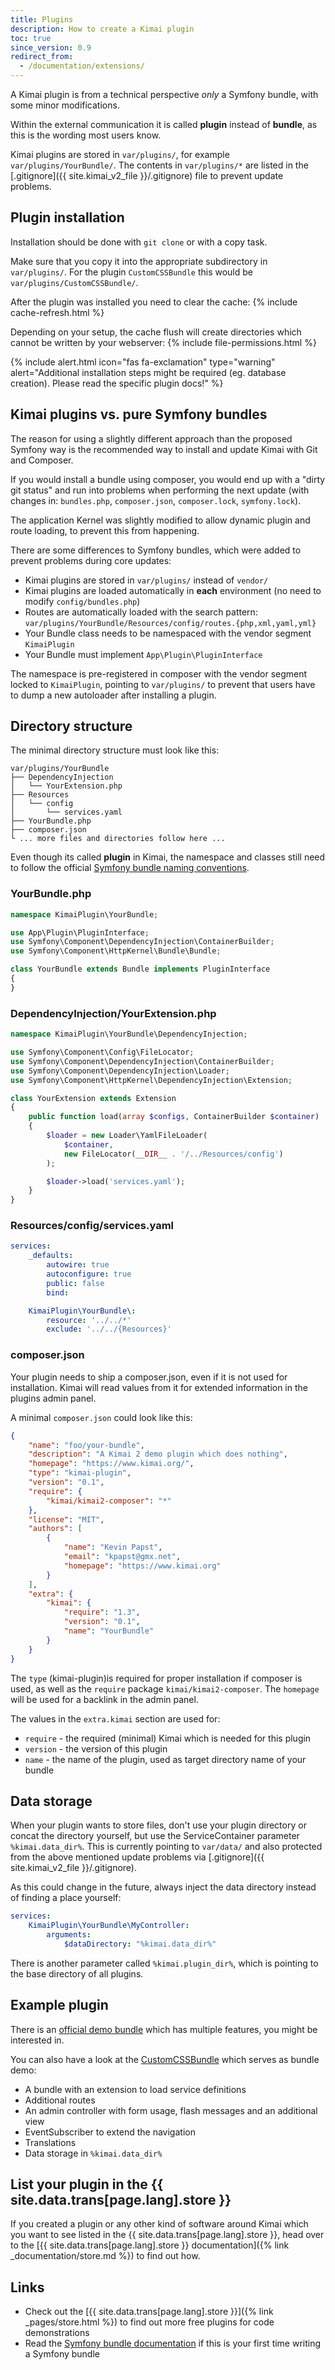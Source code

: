 ```yaml
---
title: Plugins
description: How to create a Kimai plugin 
toc: true
since_version: 0.9
redirect_from: 
  - /documentation/extensions/
---
```


A Kimai plugin is from a technical perspective _only_ a Symfony bundle, with some minor modifications.

Within the external communication it is called **plugin** instead of **bundle**, as this is the wording most users know. 

Kimai plugins are stored in `var/plugins/`, for example `var/plugins/YourBundle/`.
The contents in `var/plugins/*` are listed in the [.gitignore]({{ site.kimai_v2_file }}/.gitignore) file to prevent update problems.

## Plugin installation

Installation should be done with `git clone` or with a copy task.

Make sure that you copy it into the appropriate subdirectory in `var/plugins/`. 
For the plugin `CustomCSSBundle` this would be `var/plugins/CustomCSSBundle/`.

After the plugin was installed you need to clear the cache:
{% include cache-refresh.html %}

Depending on your setup, the cache flush will create directories which cannot be written by your webserver:
{% include file-permissions.html %}

{% include alert.html icon="fas fa-exclamation" type="warning" alert="Additional installation steps might be required (eg. database creation). Please read the specific plugin docs!" %}

## Kimai plugins vs. pure Symfony bundles

The reason for using a slightly different approach than the proposed Symfony way is the recommended way 
to install and update Kimai with Git and Composer.

If you would install a bundle using composer, you would end up with a "dirty git status" and run 
into problems when performing the next update (with changes in: `bundles.php`, `composer.json`, `composer.lock`, `symfony.lock`).

The application Kernel was slightly modified to allow dynamic plugin and route loading, to prevent this from happening.

There are some differences to Symfony bundles, which were added to prevent problems during core updates:

- Kimai plugins are stored in `var/plugins/` instead of `vendor/`
- Kimai plugins are loaded automatically in **each** environment (no need to modify `config/bundles.php`)
- Routes are automatically loaded with the search pattern:  
`var/plugins/YourBundle/Resources/config/routes.{php,xml,yaml,yml}`
- Your Bundle class needs to be namespaced with the vendor segment `KimaiPlugin`
- Your Bundle must implement `App\Plugin\PluginInterface` 

The namespace is pre-registered in composer with the vendor segment locked to `KimaiPlugin`, 
pointing to `var/plugins/` to prevent that users have to dump a new autoloader after installing a plugin. 

## Directory structure

The minimal directory structure must look like this:

```
var/plugins/YourBundle
├── DependencyInjection
│   └── YourExtension.php
├── Resources
│   └── config
│       └── services.yaml
├── YourBundle.php
├── composer.json
└ ... more files and directories follow here ... 
```

Even though its called **plugin** in Kimai, the namespace and classes still need to follow the official 
[Symfony bundle naming conventions](https://symfony.com/doc/current/bundles/best_practices.html#bundles-naming-conventions). 

### YourBundle.php

```php
namespace KimaiPlugin\YourBundle;

use App\Plugin\PluginInterface;
use Symfony\Component\DependencyInjection\ContainerBuilder;
use Symfony\Component\HttpKernel\Bundle\Bundle;

class YourBundle extends Bundle implements PluginInterface
{
}
```

### DependencyInjection/YourExtension.php

```php
namespace KimaiPlugin\YourBundle\DependencyInjection;

use Symfony\Component\Config\FileLocator;
use Symfony\Component\DependencyInjection\ContainerBuilder;
use Symfony\Component\DependencyInjection\Loader;
use Symfony\Component\HttpKernel\DependencyInjection\Extension;

class YourExtension extends Extension
{
    public function load(array $configs, ContainerBuilder $container)
    {
        $loader = new Loader\YamlFileLoader(
            $container, 
            new FileLocator(__DIR__ . '/../Resources/config')
        );

        $loader->load('services.yaml');
    }
}
```

### Resources/config/services.yaml

```yaml
services:
    _defaults:
        autowire: true
        autoconfigure: true
        public: false
        bind:

    KimaiPlugin\YourBundle\:
        resource: '../../*'
        exclude: '../../{Resources}'
```

### composer.json

Your plugin needs to ship a composer.json, even if it is not used for installation.
Kimai will read values from it for extended information in the plugins admin panel.

A minimal `composer.json` could look like this:

```json
{
    "name": "foo/your-bundle",
    "description": "A Kimai 2 demo plugin which does nothing",
    "homepage": "https://www.kimai.org/",
    "type": "kimai-plugin",
    "version": "0.1",
    "require": {
        "kimai/kimai2-composer": "*"
    },
    "license": "MIT",
    "authors": [
        {
            "name": "Kevin Papst",
            "email": "kpapst@gmx.net",
            "homepage": "https://www.kimai.org"
        }
    ],
    "extra": {
        "kimai": {
            "require": "1.3",
            "version": "0.1",
            "name": "YourBundle"
        }
    }
}
```

The `type` (kimai-plugin)is required for proper installation if composer is used, as well as the `require` package `kimai/kimai2-composer`.
The `homepage` will be used for a backlink in the admin panel. 

The values in the `extra.kimai` section are used for:

- `require` - the required (minimal) Kimai which is needed for this plugin  
- `version` - the version of this plugin
- `name` - the name of the plugin, used as target directory name of your bundle

## Data storage

When your plugin wants to store files, don't use your plugin directory or concat the directory yourself, but 
use the ServiceContainer parameter `%kimai.data_dir%`. This is currently pointing to `var/data/` and also protected 
from the above mentioned update problems via [.gitignore]({{ site.kimai_v2_file }}/.gitignore). 

As this could change in the future, always inject the data directory instead of finding a place yourself:   

```yaml
services:
    KimaiPlugin\YourBundle\MyController:
        arguments:
            $dataDirectory: "%kimai.data_dir%"
```

There is another parameter called `%kimai.plugin_dir%`, which is pointing to the base directory of all plugins.

## Example plugin

There is an [official demo bundle](https://github.com/Keleo/DemoBundle) which has multiple features, you might be interested in.

You can also have a look at the [CustomCSSBundle](https://github.com/keleo/CustomCSSBundle) which serves as bundle demo:
- A bundle with an extension to load service definitions
- Additional routes
- An admin controller with form usage, flash messages and an additional view
- EventSubscriber to extend the navigation
- Translations
- Data storage in `%kimai.data_dir%`

## List your plugin in the {{ site.data.trans[page.lang].store }}

If you created a plugin or any other kind of software around Kimai which you want to see listed in the {{ site.data.trans[page.lang].store }}, head over 
to the [{{ site.data.trans[page.lang].store }} documentation]({% link _documentation/store.md %}) to find out how.

## Links

- Check out the [{{ site.data.trans[page.lang].store }}]({% link _pages/store.html %}) to find out more free plugins for code demonstrations
- Read the [Symfony bundle documentation](https://symfony.com/doc/current/bundles.html) if this is your first time writing a Symfony bundle
 
